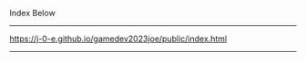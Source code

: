 Index Below
________________________________________________________
https://j-0-e.github.io/gamedev2023joe/public/index.html
________________________________________________________
